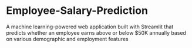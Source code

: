 # Employee-Salary-Prediction
A machine learning-powered web application built with Streamlit that predicts whether an employee earns above or below $50K annually based on various demographic and employment features
